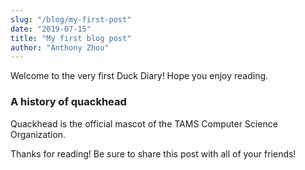 ```yaml
---
slug: "/blog/my-first-post"
date: "2019-07-15"
title: "My first blog post"
author: "Anthony Zhou"
---
```


Welcome to the very first Duck Diary! Hope you enjoy reading.

### A history of quackhead

Quackhead is the official mascot of the TAMS Computer Science Organization.

Thanks for reading! Be sure to share this post with all of your friends!